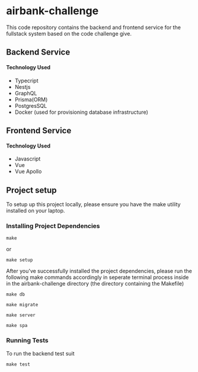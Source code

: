 # airbank-challenge

This code repository contains the backend and frontend service for the fullstack system based on the code challenge give.

## Backend Service
#### Technology Used
- Typecript
- Nestjs
- GraphQL
- Prisma(ORM)
- PostgresSQL
- Docker (used for provisioning database infrastructure)

## Frontend Service
#### Technology Used
- Javascript
- Vue
- Vue Apollo

## Project setup

To setup up this project locally, please ensure you have the make utility installed on your laptop.

### Installing Project Dependencies

```
make
```
or
```
make setup
```

After you've successfully installed the project dependencies, please run the following make commands accordingly
in seperate terminal process inside in the airbank-challenge directory (the directory containing the Makefile)

```
make db
```

```
make migrate
```

```
make server
```

```
make spa
```

### Running Tests

To run the backend test suit

```
make test
```
